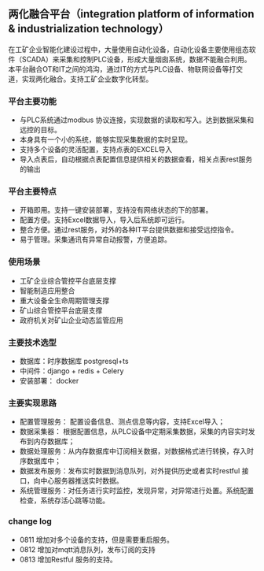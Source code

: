## 两化融合平台（integration platform of information  & industrialization technology）
在工矿企业智能化建设过程中，大量使用自动化设备，自动化设备主要使用组态软件（SCADA）来采集和控制PLC设备，形成大量烟囱系统，数据不能融合利用。
本平台融合OT和IT之间的鸿沟，通过IT的方式与PLC设备、物联网设备等打交道，实现两化融合。支持工矿企业数字化转型。

### 平台主要功能
- 与PLC系统通过modbus 协议连接，实现数据的读取和写入。达到数据采集和远控的目标。
- 本身具有一个小的系统，能够实现采集数据的实时呈现。
- 支持多个设备的灵活配置，支持点表的EXCEL导入
- 导入点表后，自动根据点表配置信息提供相关的数据查看，相关点表rest服务的输出

### 平台主要特点
- 开箱即用。支持一键安装部署，支持没有网络状态的下的部署。
- 配置方便。支持Excel数据导入，导入后系统即可运行。
- 整合方便。通过rest服务，对外的各种IT平台提供数据和接受远控指令。
- 易于管理。采集通讯有异常自动报警，方便追踪。

### 使用场景
- 工矿企业综合管控平台底层支撑
- 智能制造应用整合
- 重大设备全生命周期管理支撑
- 矿山综合管控平台底层支撑
- 政府机关对矿山企业动态监管应用

### 主要技术选型
- 数据库：时序数据库 postgresql+ts
- 中间件：django + redis + Celery
- 安装部署： docker

### 主要实现思路
- 配置管理服务： 配置设备信息、测点信息等内容，支持Excel导入；
- 数据采集器： 根据配置信息，从PLC设备中定期采集数据，采集的内容实时发布到内存数据库；
- 数据处理服务：从内存数据库中订阅相关数据，对数据格式进行转换，存入时序数据库中；
- 数据发布服务：发布实时数据到消息队列，对外提供历史或者实时restful 接口，向中心服务器推送实时数据。
- 系统管理服务：对任务进行实时监控，发现异常，对异常进行处置。系统配置检查，系统存活心跳等功能。

### change log
- 0811 增加对多个设备的支持，但是需要重启服务。
- 0812 增加对mqtt消息队列，发布订阅的支持
- 0813 增加Restful 服务的支持。